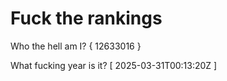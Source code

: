 # Fuck the rankings

Who the hell am I?
{ 12633016 }

What fucking year is it?
[ 2025-03-31T00:13:20Z ]
